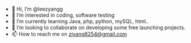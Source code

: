 - 👋 Hi, I’m @leezyangg
- 👀 I’m interested in coding, software testing
- 🌱 I’m currently learning Java, php, python, mySQL, html..
- 💞️ I’m looking to collaborate on developing some free launching projects. 
- 📫 How to reach me on ziyang8254@gmail.com

<!---
leezyangg/leezyangg is a ✨ special ✨ repository because its `README.md` (this file) appears on your GitHub profile.
You can click the Preview link to take a look at your changes.
--->
